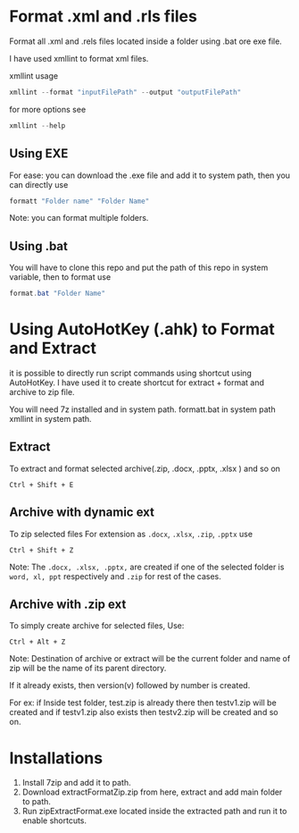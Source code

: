 # Format .xml and .rls files 

Format all .xml and .rels files located inside a folder using .bat ore exe file.

I have used xmllint to format xml files.

xmllint usage
```powershell
xmllint --format "inputFilePath" --output "outputFilePath"
```
for more options see 
```powershell
xmllint --help
```
## Using EXE

For ease: you can download the .exe file and add it to system path, then you can directly use 
```powershell
formatt "Folder name" "Folder Name"
```
Note: you can format multiple folders.

## Using .bat

You will have to clone this repo and put the path of this repo in system variable, then to format use

```powershell
format.bat "Folder Name"
```

# Using AutoHotKey (.ahk) to Format and Extract

it is possible to directly run script commands using shortcut using AutoHotKey. I have used it to create shortcut for extract + format and archive to zip file.

You will need 7z installed and in system path.
formatt.bat in system path
xmllint in system path.

## Extract
To extract and format selected archive(.zip, .docx, .pptx, .xlsx ) and so on
```shortcut
Ctrl + Shift + E
```

## Archive with dynamic ext
To zip selected files
For extension as `.docx`, `.xlsx`, `.zip`, `.pptx` use 
```
Ctrl + Shift + Z
```
Note: The `.docx, .xlsx, .pptx,` are created if one of the selected folder is `word, xl, ppt` respectively and `.zip` for rest of the cases.

## Archive with .zip ext
To simply create archive for selected files,
Use:
```
Ctrl + Alt + Z
```

Note: Destination of archive or extract will be the current folder and name of zip will be the name of its parent directory.

If it already exists, then version(v) followed by number is created.

For ex: if Inside test folder, test.zip is already there then testv1.zip will be created and if testv1.zip also exists then testv2.zip will be created and so on.


# Installations

1. Install 7zip and add it to path.
2. Download extractFormatZip.zip from here, extract and add main folder to path.
3. Run zipExtractFormat.exe located inside the extracted path and run it to enable shortcuts.

